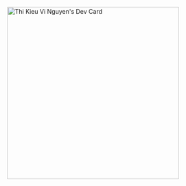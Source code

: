 <a href="https://app.daily.dev/vi_NGuyen"><img src="https://api.daily.dev/devcards/a9dfbe6ab21e48f9aff499d7582d00a8.png?r=afm" width="400" alt="Thi Kieu Vi Nguyen's Dev Card"/></a>
